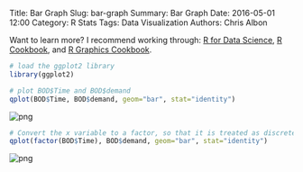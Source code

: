 Title: Bar Graph
Slug: bar-graph
Summary: Bar Graph
Date: 2016-05-01 12:00
Category: R Stats
Tags: Data Visualization
Authors: Chris Albon


Want to learn more? I recommend working through: [R for Data Science](http://amzn.to/2myxnhi), [R Cookbook](http://amzn.to/2lF6hkb), and [R Graphics Cookbook](http://amzn.to/2m0fcPL).

```R
# load the ggplot2 library
library(ggplot2)
```


```R
# plot BOD$Time and BOD$demand
qplot(BOD$Time, BOD$demand, geom="bar", stat="identity")
```









![png]({filename}/images/bar-graph_files/bar-graph_2_1.png)



```R
# Convert the x variable to a factor, so that it is treated as discrete
qplot(factor(BOD$Time), BOD$demand, geom="bar", stat="identity")
```









![png]({filename}/images/bar-graph_files/bar-graph_3_1.png)
